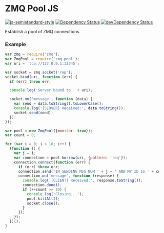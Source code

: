 # ZMQ Pool JS

[![js-semistandard-style](https://img.shields.io/badge/code%20style-semistandard-brightgreen.svg?style=flat-square)](https://github.com/Flet/semistandard)
[![Dependency Status](https://david-dm.org/muzzley/zmq-pool.svg)](https://david-dm.org/muzzley/zmq-pool)
[![devDependency Status](https://david-dm.org/muzzley/zmq-pool/dev-status.svg)](https://david-dm.org/muzzley/zmq-pool#info=devDependencies)

Establish a pool of ZMQ connections.

### Example

```javascript
var zmq = require('zmq');
var ZmqPool = require('zmq-pool');
var uri = 'tcp://127.0.0.1:12345';

var socket = zmq.socket('rep');
socket.bind(uri, function (err) {
  if (err) throw err;

  console.log('Server bound to ' + uri);

  socket.on('message', function (data) {
    var send = data.toString().toLowerCase();
    console.log('[SERVER] Received:', data.toString());
    socket.send(send);
  });
});

var pool = new ZmqPool({monitor: true});
var count = 0;

for (var i = 0; i < 10; i++) {
  (function () {
    var j = i;
    var connection = pool.borrow(uri, {pattern: 'req'});
    connection.connect(function (err) {
      if (err) throw err;
      connection.send('IM SENDING MSG NUM ' + j + ' AND MY ID IS ' + connection.id);
      connection.on('message', function (response) {
        console.log('[CLIENT] Received:', response.toString());
        connection.done();
        if (++count >= 10) {
          console.log('Closing...');
          pool.killAll();
          socket.close();
        }
      });
    });
  })();
}

```
